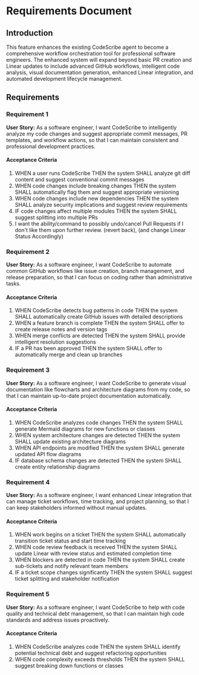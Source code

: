 # Requirements Document

## Introduction

This feature enhances the existing CodeScribe agent to become a comprehensive workflow orchestration tool for professional software engineers. The enhanced system will expand beyond basic PR creation and Linear updates to include advanced GitHub workflows, intelligent code analysis, visual documentation generation, enhanced Linear integration, and automated development lifecycle management.

## Requirements

### Requirement 1

**User Story:** As a software engineer, I want CodeScribe to intelligently analyze my code changes and suggest appropriate commit messages, PR templates, and workflow actions, so that I can maintain consistent and professional development practices.

#### Acceptance Criteria

1. WHEN a user runs CodeScribe THEN the system SHALL analyze git diff content and suggest conventional commit messages
2. WHEN code changes include breaking changes THEN the system SHALL automatically flag them and suggest appropriate versioning
3. WHEN code changes include new dependencies THEN the system SHALL analyze security implications and suggest review requirements
4. IF code changes affect multiple modules THEN the system SHALL suggest splitting into multiple PRs
5. I want the ability/command to possibly undo/cancel Pull Requests if I don't like them upon further review. (revert back), (and change Linear Status Accordingly)

### Requirement 2

**User Story:** As a software engineer, I want CodeScribe to automate common GitHub workflows like issue creation, branch management, and release preparation, so that I can focus on coding rather than administrative tasks.

#### Acceptance Criteria

1. WHEN CodeScribe detects bug patterns in code THEN the system SHALL automatically create GitHub issues with detailed descriptions
2. WHEN a feature branch is complete THEN the system SHALL offer to create release notes and version tags
3. WHEN merge conflicts are detected THEN the system SHALL provide intelligent resolution suggestions
4. IF a PR has been approved THEN the system SHALL offer to automatically merge and clean up branches

### Requirement 3

**User Story:** As a software engineer, I want CodeScribe to generate visual documentation like flowcharts and architecture diagrams from my code, so that I can maintain up-to-date project documentation automatically.

#### Acceptance Criteria

1. WHEN CodeScribe analyzes code changes THEN the system SHALL generate Mermaid diagrams for new functions or classes
2. WHEN system architecture changes are detected THEN the system SHALL update existing architecture diagrams
3. WHEN API endpoints are modified THEN the system SHALL generate updated API flow diagrams
4. IF database schema changes are detected THEN the system SHALL create entity relationship diagrams

### Requirement 4

**User Story:** As a software engineer, I want enhanced Linear integration that can manage ticket workflows, time tracking, and project planning, so that I can keep stakeholders informed without manual updates.

#### Acceptance Criteria

1. WHEN work begins on a ticket THEN the system SHALL automatically transition ticket status and start time tracking
2. WHEN code review feedback is received THEN the system SHALL update Linear with review status and estimated completion time
3. WHEN blockers are detected in code THEN the system SHALL create sub-tickets and notify relevant team members
4. IF a ticket scope changes significantly THEN the system SHALL suggest ticket splitting and stakeholder notification

### Requirement 5

**User Story:** As a software engineer, I want CodeScribe to help with code quality and technical debt management, so that I can maintain high code standards and address issues proactively.

#### Acceptance Criteria

1. WHEN CodeScribe analyzes code THEN the system SHALL identify potential technical debt and suggest refactoring opportunities
2. WHEN code complexity exceeds thresholds THEN the system SHALL suggest breaking down functions or classes